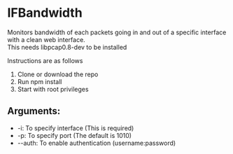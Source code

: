 # IFBandwidth

Monitors bandwidth of each packets going in and out of a specific interface with a clean web interface.  
This needs libpcap0.8-dev to be installed

Instructions are as follows
1. Clone or download the repo
2. Run npm install
3. Start with root privileges

## Arguments:

- -i: To specify interface (This is required)
- -p: To specify port (The default is 1010)
- --auth: To enable authentication (username:password)